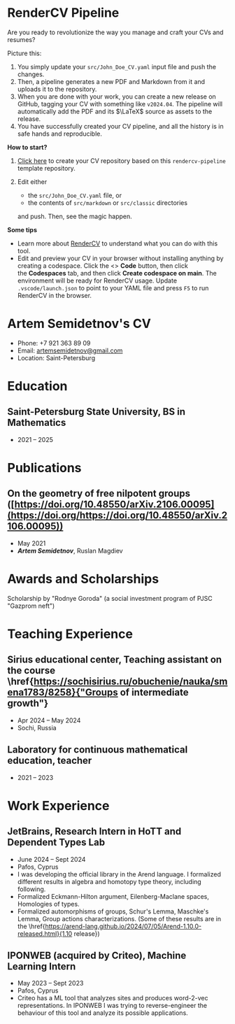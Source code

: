 <!-- Remove below in src/markdown/Header.j2.md not in README.md -->

# RenderCV Pipeline

Are you ready to revolutionize the way you manage and craft your CVs and resumes?

Picture this:

1.  You simply update your `src/John_Doe_CV.yaml` input file and push the changes.
2.  Then, a pipeline generates a new PDF and Markdown from it and uploads it to the repository.
3.  When you are done with your work, you can create a new release on GitHub, tagging your CV with something like `v2024.04`. The pipeline will automatically add the PDF and its $\LaTeX$ source as assets to the release.
4.  You have successfully created your CV pipeline, and all the history is in safe hands and reproducible.

**How to start?**

1.  [Click here](https://github.com/new?template_name=rendercv-pipeline&template_owner=sinaatalay) to create your CV repository based on this `rendercv-pipeline` template repository.
2.  Edit either
    -  the `src/John_Doe_CV.yaml` file, or
    -  the contents of `src/markdown` or `src/classic` directories
    
    and push. Then, see the magic happen.

**Some tips**

-  Learn more about [RenderCV](https://github.com/sinaatalay/rendercv) to understand what you can do with this tool.
-  Edit and preview your CV in your browser without installing anything by creating a codespace. Click the <> **Code** button, then click the **Codespaces** tab, and then click **Create codespace on main**. The environment will be ready for RenderCV usage. Update `.vscode/launch.json` to point to your YAML file and press `F5` to run RenderCV in the browser.

<!-- Remove above in src/markdown/Header.j2.md not in README.md -->
# Artem Semidetnov's CV

- Phone: +7 921 363 89 09
- Email: [artemsemidetnov@gmail.com](mailto:artemsemidetnov@gmail.com)
- Location: Saint-Petersburg


# Education

## Saint-Petersburg State University, BS in Mathematics

- 2021 – 2025

# Publications

## On the geometry of free nilpotent groups ([https://doi.org/10.48550/arXiv.2106.00095](https://doi.org/https://doi.org/10.48550/arXiv.2106.00095))
- May 2021
- ***Artem Semidetnov***, Ruslan Magdiev

# Awards and Scholarships

Scholarship by "Rodnye Goroda" (a social investment program of PJSC "Gazprom neft")

# Teaching Experience

## Sirius educational center, Teaching assistant on the course \href{https://sochisirius.ru/obuchenie/nauka/smena1783/8258}{"Groups of intermediate growth"}

- Apr 2024 – May 2024
- Sochi, Russia

## Laboratory for continuous mathematical education, teacher

- 2021 – 2023

# Work Experience

## JetBrains, Research Intern in HoTT and Dependent Types Lab

- June 2024 – Sept 2024
- Pafos, Cyprus
- I was developing the official library in the Arend language. I formalized different results in algebra and homotopy type theory, including following.
- Formalized Eckmann-Hilton argument, Eilenberg-Maclane spaces, Homologies of types.
- Formalized automorphisms of groups, Schur's Lemma, Maschke's Lemma, Group actions characterizations. (Some of these results are in the \href{https://arend-lang.github.io/2024/07/05/Arend-1.10.0-released.html}{1.10 release})

## IPONWEB (acquired by Criteo), Machine Learning Intern

- May 2023 – Sept 2023
- Pafos, Cyprus
- Criteo has a ML tool that analyzes sites and produces word-2-vec representations. In IPONWEB I was trying to reverse-engineer the behaviour of this tool and analyze its possible applications.

